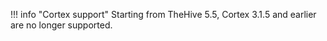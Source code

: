 !!! info "Cortex support"
    Starting from TheHive 5.5, Cortex 3.1.5 and earlier are no longer supported.